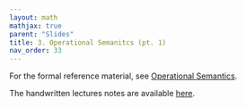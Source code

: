 ```yaml
---
layout: math
mathjax: true
parent: "Slides"
title: 3. Operational Semanitcs (pt. 1)
nav_order: 33
---
```


For the formal reference material, see [Operational Semantics](../semantics/operational.md).

The handwritten lectures notes are available [here](../assets/semantics/operational-semantics-1.pdf).